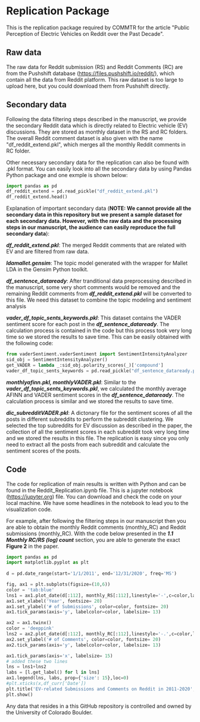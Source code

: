 # Replication Package
This is the replication package required by COMMTR for the article "Public Perception of Electric Vehicles on Reddit over the Past Decade".

## Raw data
The raw data for Reddit submission (RS) and Reddit Comments (RC) are from the Pushshift database (https://files.pushshift.io/reddit/), which contain all the data from Reddit platform. This raw dataset is too large to upload here, but you could download them from Pushshift directly. 

## Secondary data
Following the data filtering steps described in the manuscript, we provide the secondary Reddit data which is directly related to Electric vehicle (EV) discussions. They are stored as monthly dataset in the RS and RC folders. The overall Reddit comment dataset is also given with the name "df_reddit_extend.pkl", which merges all the monthly Reddit comments in RC folder.

Other necessary secondary data for the replication can also be found with .pkl format. You can easily look into all the secondary data by using Pandas Python package and one exmple is shown below:

```python
import pandas as pd
df_reddit_extend = pd.read_pickle("df_reddit_extend.pkl")
df_reddit_extend.head()
```

Explanation of important secondary data (**NOTE: We cannot provide all the secondary data in this repository but we present a sample dataset for each secondary data. However, with the raw data and the processing steps in our manuscript, the audience can easily reproduce the full secondary data**):

**_df_reddit_extend.pkl_**: The merged Reddit comments that are related with EV and are filtered from raw data.

**_ldamallet.gensim_**: The topic model generated with the wrapper for Mallet LDA in the Gensim Python toolkit.

**_df_sentence_dataready_**: After tranditional data preprocessing described in the manuscript, some very short comments would be removed and the remaining Reddit comments from **_df_reddit_extend.pkl_** will be converted to this file. We need this dataset to combine the topic modeling and sentiment analysis

**_vader_df_topic_sents_keywords.pkl_**: This dataset contains the VADER sentiment score for each post in the **_df_sentence_dataready_**. The calculation process is contained in the code but this process took very long time so we stored the results to save time. This can be easily obtained with the following code:

```python
from vaderSentiment.vaderSentiment import SentimentIntensityAnalyzer 
sid_obj = SentimentIntensityAnalyzer()
get_VADER = lambda _:sid_obj.polarity_scores(_)['compound']
vader_df_topic_sents_keywords = pd.read_pickle("df_sentence_dataready.pkl").body.apply(lambda _:get_VADER(_))
```

**_monthlyafinn.pkl, monthlyVADER.pkl_**: Similar to the **_vader_df_topic_sents_keywords.pkl_**, we calculated the monthly average AFINN and VADER sentiment scores in the **_df_sentence_dataready_**. The calculation process is similar and we stored the results to save time.

**_dic_subredditVADER.pkl_**: A dictonary file for the sentiment scores of all the posts in different subreddits to perform the subreddit clustering. We selected the top subreddits for EV discussion as described in the paper, the collection of all the sentiment scores in each subreddit took very long time and we stored the results in this file. The replication is easy since you only need to extract all the posts from each subreddit and calculate the sentiment scores of the posts.

## Code
The code for replication of main results is written with Python and can be found in the Reddit_Replication.ipynb file. This is a jupyter notebook (https://jupyter.org) file. You can download and check the code on your local machine. We have some headlines in the notebook to lead you to the visualization code. 

For example, after following the filtering steps in our manuscript then you are able to obtain the monthly Reddit comments (monthly_RC) and Reddit submissions (monthly_RC). With the code below presented in the **_1.1  Monthly RC/RS (log) count_** section, you are able to generate the exact **Figure 2** in the paper. 

```python
import pandas as pd
import matplotlib.pyplot as plt
 
d = pd.date_range(start='1/1/2011', end='12/31/2020', freq='MS') 

fig, ax1 = plt.subplots(figsize=(10,6))
color = 'tab:blue'
lns1 = ax1.plot_date(d[:112], monthly_RS[:112],linestyle='-',c=color,label='EV Reddit Submissions')
ax1.set_xlabel('Year', fontsize= 20)
ax1.set_ylabel('# of Submissions', color=color, fontsize= 20)
ax1.tick_params(axis='y', labelcolor=color, labelsize= 13)

ax2 = ax1.twinx()
color = 'deeppink'
lns2 = ax2.plot_date(d[:112], monthly_RC[:112],linestyle='-.',c=color,label='EV Reddit Comments')
ax2.set_ylabel('# of Comments', color=color, fontsize= 20)
ax2.tick_params(axis='y', labelcolor=color, labelsize= 13)

ax1.tick_params(axis='x', labelsize= 15) 
# added these two lines
lns = lns1+lns2
labs = [l.get_label() for l in lns]
ax1.legend(lns, labs, prop={'size': 15},loc=0)
#plt.xticks(x,df_curr['Date'])
plt.title('EV-related Submissions and Comments on Reddit in 2011-2020', size=15)
plt.show()
```

Any data that resides in a this GitHub repository is controlled and owned by the University of Colorado Boulder.


